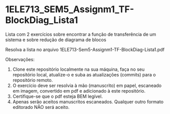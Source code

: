 # 1ELE713_SEM5_Assignm1_TF-BlockDiag_Lista1
Lista com 2 exercícios sobre encontrar a função de transferência de um sistema e sobre redução de diagrama de blocos

Resolva a lista no arquivo 1ELE713-Sem5-Assignm1-TF-BlockDiag-Lista1.pdf

Observações:

1. Clone este repositório localmente na sua máquina, faça no seu repositório local, atualize-o e suba as atualizações (commits) para o repositório remoto.
2. O exercício deve ser resolvia à mão (manuscrito) em papel, escaneado em imagem, convertido em pdf e adicionado à este repositório.
3. Certifique-se que o pdf esteja BEM legível.
4. Apenas serão aceitos manuscritos escaneados. Qualquer outro formato editorado NÃO será aceito.
